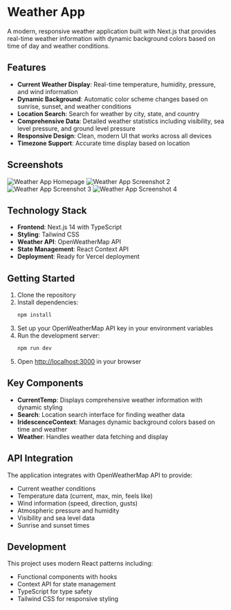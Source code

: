 # Weather App

A modern, responsive weather application built with Next.js that provides real-time weather information with dynamic background colors based on time of day and weather conditions.

## Features

- **Current Weather Display**: Real-time temperature, humidity, pressure, and wind information
- **Dynamic Background**: Automatic color scheme changes based on sunrise, sunset, and weather conditions
- **Location Search**: Search for weather by city, state, and country
- **Comprehensive Data**: Detailed weather statistics including visibility, sea level pressure, and ground level pressure
- **Responsive Design**: Clean, modern UI that works across all devices
- **Timezone Support**: Accurate time display based on location

## Screenshots

![Weather App Homepage](/image1.png)
![Weather App Screenshot 2](/image2.png)
![Weather App Screenshot 3](/image3.png)
![Weather App Screenshot 4](/image4.png)

## Technology Stack

- **Frontend**: Next.js 14 with TypeScript
- **Styling**: Tailwind CSS
- **Weather API**: OpenWeatherMap API
- **State Management**: React Context API
- **Deployment**: Ready for Vercel deployment

## Getting Started

1. Clone the repository
2. Install dependencies:
   ```bash
   npm install
   ```
3. Set up your OpenWeatherMap API key in your environment variables
4. Run the development server:
   ```bash
   npm run dev
   ```
5. Open [http://localhost:3000](http://localhost:3000) in your browser

## Key Components

- **CurrentTemp**: Displays comprehensive weather information with dynamic styling
- **Search**: Location search interface for finding weather data
- **IridescenceContext**: Manages dynamic background colors based on time and weather
- **Weather**: Handles weather data fetching and display

## API Integration

The application integrates with OpenWeatherMap API to provide:
- Current weather conditions
- Temperature data (current, max, min, feels like)
- Wind information (speed, direction, gusts)
- Atmospheric pressure and humidity
- Visibility and sea level data
- Sunrise and sunset times

## Development

This project uses modern React patterns including:
- Functional components with hooks
- Context API for state management
- TypeScript for type safety
- Tailwind CSS for responsive styling
